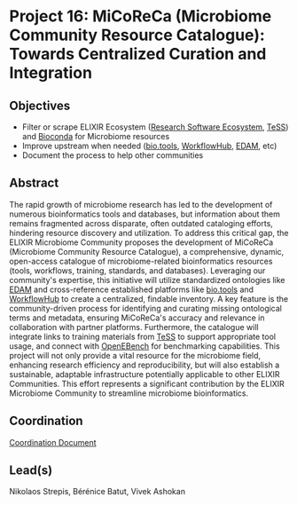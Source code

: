 # Project 16: MiCoReCa (Microbiome Community Resource Catalogue): Towards Centralized Curation and Integration

## Objectives

* Filter or scrape ELIXIR Ecosystem ([Research Software Ecosystem](https://research-software-ecosystem.github.io), [TeSS](https://tess.elixir-europe.org/)) and [Bioconda](https://bioconda.github.io/) for Microbiome resources
* Improve upstream when needed ([bio.tools](https://bio.tools/), [WorkflowHub](https://workflowhub.eu/), [EDAM](https://edamontologydocs.readthedocs.io/en/latest/index.html), etc)
* Document the process to help other communities


## Abstract

The rapid growth of microbiome research has led to the development of numerous bioinformatics tools and databases, but information about them remains fragmented across disparate, often outdated cataloging efforts, hindering resource discovery and utilization. To address this critical gap, the ELIXIR Microbiome Community proposes the development of MiCoReCa (Microbiome Community Resource Catalogue), a comprehensive, dynamic, open-access catalogue of microbiome-related bioinformatics resources (tools, workflows, training, standards, and databases). Leveraging our community's expertise, this initiative will utilize standardized ontologies like [EDAM](https://edamontologydocs.readthedocs.io/en/latest/index.html) and cross-reference established platforms like [bio.tools](https://bio.tools/) and [WorkflowHub](https://workflowhub.eu/) to create a centralized, findable inventory. A key feature is the community-driven process for identifying and curating missing ontological terms and metadata, ensuring MiCoReCa's accuracy and relevance in collaboration with partner platforms. Furthermore, the catalogue will integrate links to training materials from [TeSS](https://tess.elixir-europe.org/) to support appropriate tool usage, and connect with [OpenEBench](https://openebench.bsc.es/) for benchmarking capabilities. This project will not only provide a vital resource for the microbiome field, enhancing research efficiency and reproducibility, but will also establish a sustainable, adaptable infrastructure potentially applicable to other ELIXIR Communities. This effort represents a significant contribution by the ELIXIR Microbiome Community to streamline microbiome bioinformatics.

## Coordination

[Coordination Document](https://docs.google.com/document/d/1by0oFCX4yUC6sa2emccpaTWfL4xLOkZeHRJgVkg5tM0/edit?tab=t.chgmln7zojq8)

## Lead(s)

Nikolaos Strepis, Bérénice Batut, Vivek Ashokan

